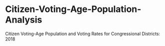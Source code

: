 # Citizen-Voting-Age-Population-Analysis

Citizen Voting-Age Population and Voting Rates for Congressional Districts: 2018
